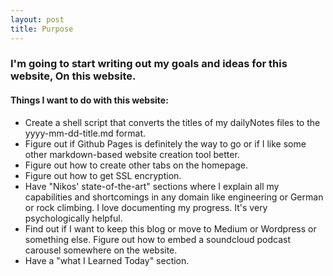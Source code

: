 ```yaml
---
layout: post
title: Purpose
---
```


### I'm going to start writing out my goals and ideas for this website, On this website.

#### Things I want to do with this website:

*   Create a shell script that converts the titles of my dailyNotes files to the yyyy-mm-dd-title.md format.
*   Figure out if Github Pages is definitely the way to go or if I like some other markdown-based website creation tool better.
*   Figure out how to create other tabs on the homepage.
*   Figure out how to get SSL encryption.
*   Have "Nikos' state-of-the-art" sections where I explain all my capabilities and shortcomings in any domain like engineering or German or rock climbing. I love documenting my progress. It's very psychologically helpful.
*   Find out if I want to keep this blog or move to Medium or Wordpress or something else. Figure out how to embed a soundcloud podcast carousel somewhere on the website.
*   Have a "what I Learned Today" section.
